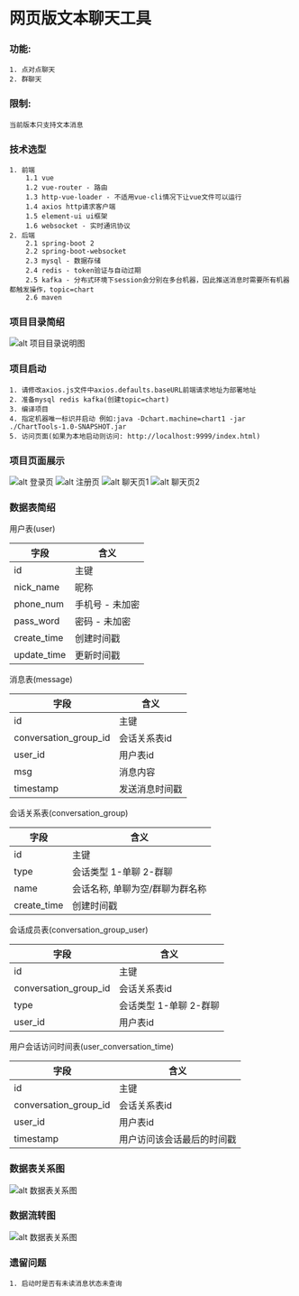 # 网页版文本聊天工具
### 功能:
    1. 点对点聊天
    2. 群聊天
### 限制:
    当前版本只支持文本消息

### 技术选型
    1. 前端
        1.1 vue 
        1.2 vue-router - 路由
        1.3 http-vue-loader - 不适用vue-cli情况下让vue文件可以运行
        1.4 axios http请求客户端
        1.5 element-ui ui框架
        1.6 websocket - 实时通讯协议
    2. 后端
        2.1 spring-boot 2
        2.2 spring-boot-websocket
        2.3 mysql - 数据存储
        2.4 redis - token验证与自动过期
        2.5 kafka - 分布式环境下session会分别在多台机器，因此推送消息时需要所有机器都触发操作，topic=chart
        2.6 maven

### 项目目录简绍
![alt 项目目录说明图](./docs/catalog.png)

### 项目启动
    1. 请修改axios.js文件中axios.defaults.baseURL前端请求地址为部署地址
    2. 准备mysql redis kafka(创建topic=chart)
    3. 编译项目
    4. 指定机器唯一标识并启动 例如:java -Dchart.machine=chart1 -jar ./ChartTools-1.0-SNAPSHOT.jar
    5. 访问页面(如果为本地启动则访问: http://localhost:9999/index.html)

### 项目页面展示
![alt 登录页](./docs/login.png)
![alt 注册页](./docs/register.png)
![alt 聊天页1](./docs/chart1.png)
![alt 聊天页2](./docs/chart2.png)

### 数据表简绍
用户表(user)

|  字段   | 含义  |
|  ----  | ----  |
| id  | 主键 |
| nick_name  | 昵称 |
| phone_num  | 手机号 - 未加密 |
| pass_word  | 密码 - 未加密 |
| create_time  | 创建时间戳 |
| update_time  | 更新时间戳 |

消息表(message)

|  字段   | 含义  |
|  ----  | ----  |
| id  | 主键 |
| conversation_group_id  | 会话关系表id |
| user_id  | 用户表id |
| msg  | 消息内容 |
| timestamp  | 发送消息时间戳 |

会话关系表(conversation_group)

|  字段   | 含义  |
|  ----  | ----  |
| id  | 主键 |
| type  | 会话类型 1-单聊 2-群聊 |
| name  | 会话名称, 单聊为空/群聊为群名称 |
| create_time  | 创建时间戳 |

会话成员表(conversation_group_user)

|  字段   | 含义  |
|  ----  | ----  |
| id  | 主键 |
| conversation_group_id  | 会话关系表id |
| type  | 会话类型 1-单聊 2-群聊 |
| user_id  | 用户表id |

用户会话访问时间表(user_conversation_time)

|  字段   | 含义  |
|  ----  | ----  |
| id  | 主键 |
| conversation_group_id  | 会话关系表id |
| user_id  | 用户表id |
| timestamp  | 用户访问该会话最后的时间戳 |

### 数据表关系图
![alt 数据表关系图](./docs/table_relation.png)

### 数据流转图
![alt 数据表关系图](./docs/data_transfer.png)

### 遗留问题
    1. 启动时是否有未读消息状态未查询